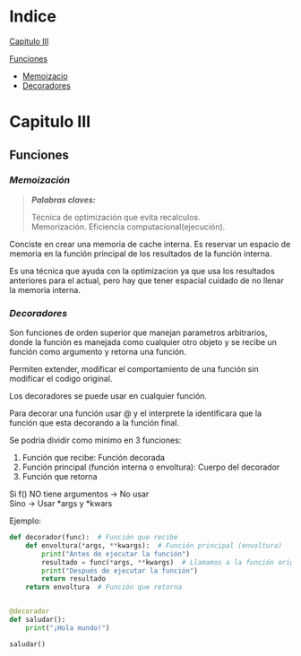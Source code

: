 # Indice

[Capitulo III](#capitulo-iii)

[Funciones](#funciones)

- [Memoizacio](#memoizacion)
- [Decoradores](#decoradores)


# Capitulo III

## Funciones

### *Memoización*

> ***Palabras claves:*** 
>
> Técnica de optimización que evita recalculos.  
> Memorización.
> Eficiencia computacional(ejecución).  

Conciste en crear una memoria de cache interna. Es reservar un espacio de memoria en la función principal de los resultados de la función interna.

Es una técnica que ayuda con la optimizacion ya que usa los resultados anteriores para el actual, pero hay que tener espacial cuidado de no llenar la memoria interna.

### *Decoradores*

Son funciones de orden superior que manejan parametros arbitrarios, donde la función es manejada como cualquier otro objeto y se recibe un función como argumento y retorna una función.

Permiten extender, modificar el comportamiento de una función sin modificar el codigo original.

Los decoradores se puede usar en cualquier función.

Para decorar una función usar @ y el interprete la identificara que la función que esta decorando a la función final.

Se podria dividir como minimo en 3 funciones:
1. Función que recibe: Función decorada 
2. Función principal (función interna o envoltura): Cuerpo del decorador
3. Función que retorna

Si f() NO tiene argumentos -> No usar  
Sino -> Usar *args y *kwars

Ejemplo:

```python
def decorador(func):  # Función que recibe
    def envoltura(*args, **kwargs):  # Función principal (envoltura)
        print("Antes de ejecutar la función")
        resultado = func(*args, **kwargs)  # Llamamos a la función original
        print("Después de ejecutar la función")
        return resultado
    return envoltura  # Función que retorna


@decorador
def saludar():
    print("¡Hola mundo!")

saludar()
```




